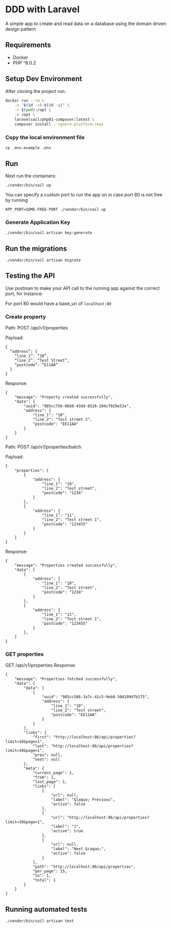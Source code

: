 # DDD with Laravel

A simple app to create and read data on a database using the domain driven design pattern

## Requirements
- Docker
- PHP ^8.0.2


## Setup Dev Environment

After cloning the project run:
```bash
docker run --rm \
    -u "$(id -u):$(id -g)" \
    -v $(pwd):/opt \
    -w /opt \
    laravelsail/php81-composer:latest \
    composer install --ignore-platform-reqs
```

### Copy the local environment file
```
cp .env.example .env
```

## Run
Next run the containers:
```
./vendor/bin/sail up
```
You can specify a custom port to run the app on in case port 80 is not free by running

```
APP_PORT=SOME-FREE-PORT ./vendor/bin/sail up
```
### Generate Application Key
```
./vendor/bin/sail artisan key:generate
```

## Run the migrations
```
./vendor/bin/sail artisan migrate
```



## Testing the API
Use postman to make your API call to the running app against the correct port, for instance:

For port 80 would have a base_uri of `localhost:80`

### Create property

Path: POST /api/v1/properties

Payload: 
```
{ 
  “address”: {
    “line_1”: “10”,
    “line_2”: “Test Street”,
    “postcode”: “E11AA”
  }
}
```

Response: 
```
{
    "message": "Property created successfully",
    "data": {
        "uuid": "985cc756-86b8-43dd-8526-204cf929e53a",
        "address": {
            "line_1": "10",
            "line_2": "Test street 2",
            "postcode": "EE11AA"
        }
    }
}
```


Path: POST /api/v1/properties/batch

Payload: 
```
{
    "properties": [
        {
            "address": {
                "line_1": "10",
                "line_2": "Test street",
                "postcode": "1234"
            }
        },
        {
            "address": {
                "line_1": "11",
                "line_2": "Test street 1",
                "postcode": "123455"
            }
        }
    ]
}
```

Response: 
```
{
    "message": "Properties created successfully",
    "data": [
        {
            "address": {
                "line_1": "10",
                "line_2": "Test street",
                "postcode": "1234"
            }
        },
        {
            "address": {
                "line_1": "11",
                "line_2": "Test street 1",
                "postcode": "123455"
            }
        },
    ]
}
```

### GET properties

GET /api/v1/properties
Response: 
```
{
    "message": "Properties fetched successfully",
    "data": {
        "data": [
            {
                "uuid": "985cc586-3a7c-41c5-9eb8-30d109d7b175",
                "address": {
                    "line_1": "10",
                    "line_2": "Test street",
                    "postcode": "EE11AA"
                }
            }
        ],
        "links": {
            "first": "http://localhost:86/api/properties?limit=10&page=1",
            "last": "http://localhost:86/api/properties?limit=10&page=1",
            "prev": null,
            "next": null
        },
        "meta": {
            "current_page": 1,
            "from": 1,
            "last_page": 1,
            "links": [
                {
                    "url": null,
                    "label": "&laquo; Previous",
                    "active": false
                },
                {
                    "url": "http://localhost:86/api/properties?limit=10&page=1",
                    "label": "1",
                    "active": true
                },
                {
                    "url": null,
                    "label": "Next &raquo;",
                    "active": false
                }
            ],
            "path": "http://localhost:86/api/properties",
            "per_page": 15,
            "to": 1,
            "total": 1
        }
    }
}
```
## Running automated tests
```
./vendor/bin/sail artisan test
```